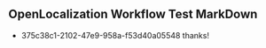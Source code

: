 ## OpenLocalization Workflow Test MarkDown
* 375c38c1-2102-47e9-958a-f53d40a05548 thanks!

<!--HONumber=Jul16_HO2-->


